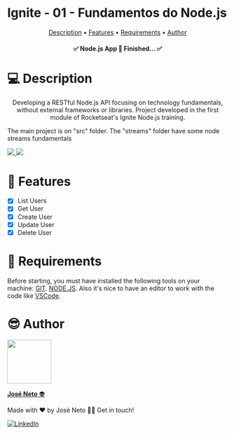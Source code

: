 <h1>Ignite - 01 - Fundamentos do Node.js</h1>

<p align="center">
 <a href="#description">Description</a> •
 <a href="#features">Features</a> • 
 <a href="#requirements">Requirements</a> • 
 <a href="#author">Author</a>
</p>

<h4 align="center"> 
	✅  Node.js App 🚀 Finished...  ✅
</h4>

💻 Description
=======================
<p align="center">Developing a RESTful Node.js API focusing on technology fundamentals, without external frameworks or libraries. Project developed in the first module of Rocketseat's Ignite Node.js training.</p>

<p>The main project is on "src" folder. The "streams" folder have some node streams fundamentals</p>

<a href="https://developer.mozilla.org/pt-BR/docs/Web/JavaScript" target="_blank">
    <img src="https://img.shields.io/badge/JavaScript-323330?style=for-the-badge&logo=javascript&logoColor=F7DF1E" />
</a>

<a href="https://nodejs.org/en/learn/getting-started/introduction-to-nodejs" target="_blank">
    <img src="https://img.shields.io/badge/Node.js-43853D?style=for-the-badge&logo=node.js&logoColor=white" />
</a>

<p></p>

🚀 Features
=======================
- [x] List Users
- [x] Get User
- [x] Create User
- [x] Update User
- [x] Delete User
<p>

📑 Requirements
=======================
Before starting, you must have installed the following tools on your machine: [GIT](https://git-scm.com/downloads). [NODE.JS](https://nodejs.org/en/download/current). Also it's nice to have an editor to work with the code like [VSCode](https://code.visualstudio.com/).


😎 Author
=======================
<a href="https://https://github.com/J-Neto"><img src="https://avatars.githubusercontent.com/u/49914443?v=4" width="100px;" alt=""/><br><p><b>José Neto</b> 👽</p></a>

Made with ❤️ by José Neto 👋🏽 Get in touch!

<a href="https://www.linkedin.com/in/jos%C3%A9-neto-299920152/"> <img src="https://img.shields.io/badge/LinkedIn-%230A66C2?style=for-the-badge&logo=linkedin&logoColor=white" alt="LinkedIn"></a> 